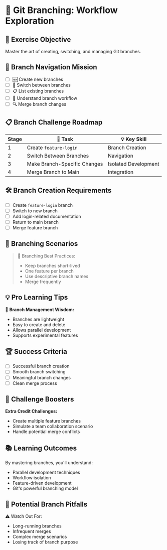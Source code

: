 # 🌳 Git Branching: Workflow Exploration

## 🎯 Exercise Objective
Master the art of creating, switching, and managing Git branches.

## 🚀 Branch Navigation Mission
- [ ] 🆕 Create new branches
- [ ] 🔀 Switch between branches
- [ ] 📋 List existing branches
- [ ] 🧩 Understand branch workflow
- [ ] 🔍 Merge branch changes

## 📋 Branch Challenge Roadmap
| Stage | 🌟 Task | 💡 Key Skill |
|-------|---------|--------------|
| 1 | Create `feature-login` | Branch Creation |
| 2 | Switch Between Branches | Navigation |
| 3 | Make Branch-Specific Changes | Isolated Development |
| 4 | Merge Branch to Main | Integration |

## 🛠 Branch Creation Requirements
- [ ] Create `feature-login` branch
- [ ] Switch to new branch
- [ ] Add login-related documentation
- [ ] Return to main branch
- [ ] Merge feature branch

## 🔬 Branching Scenarios
> 🚦 Branching Best Practices:
> - Keep branches short-lived
> - One feature per branch
> - Use descriptive branch names
> - Merge frequently

## 💡 Pro Learning Tips
🌈 **Branch Management Wisdom:**
- Branches are lightweight
- Easy to create and delete
- Allows parallel development
- Supports experimental features

## 🏆 Success Criteria
- [ ] Successful branch creation
- [ ] Smooth branch switching
- [ ] Meaningful branch changes
- [ ] Clean merge process

## 🌟 Challenge Boosters
**Extra Credit Challenges:**
- Create multiple feature branches
- Simulate a team collaboration scenario
- Handle potential merge conflicts

## 📚 Learning Outcomes
By mastering branches, you'll understand:
- Parallel development techniques
- Workflow isolation
- Feature-driven development
- Git's powerful branching model

## 🚧 Potential Branch Pitfalls
⚠️ Watch Out For:
- Long-running branches
- Infrequent merges
- Complex merge scenarios
- Losing track of branch purpose
